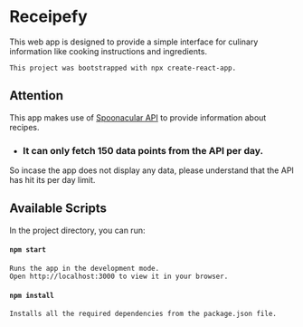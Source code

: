 # Receipefy

This web app is designed to provide a simple interface for culinary information like cooking instructions and ingredients.

```
This project was bootstrapped with npx create-react-app.
```

## Attention

This app makes use of [Spoonacular API](https://spoonacular.com/food-api/docs) to provide information about recipes.
- ### It can only fetch 150 data points from the API per day. 

So incase the app does not display any data, please understand that the API has hit its per day limit.
## Available Scripts

In the project directory, you can run:

#### `npm start`
```
Runs the app in the development mode.
Open http://localhost:3000 to view it in your browser.
```
#### `npm install`
```
Installs all the required dependencies from the package.json file.
```

